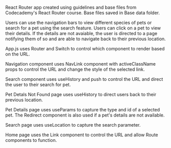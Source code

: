 React Router app created using guidelines and base files from Codecademy's React Router course. Base files saved in Base data folder.

Users can use the navigation bars to view different species of pets or search for a pet using the search feature.
Users can click on a pet to view their details. If the details are not avaiable, the user is directed to a page notifying them of so and are able to navigate back to their previous location.

App.js uses Router and Switch to control which component to render based on the URL.

Navigation component uses NavLink component with activeClassName props to control the URL and change the style of the selected link.

Search component uses useHistory and push to control the URL and direct the user to their search for pet.

Pet Detals Not Found page uses useHistory to direct users back to their previous location.

Pet Details page uses useParams to capture the type and id of a selected pet. The Redirect component is also used if a pet's details are not available.

Search page uses useLocation to capture the search parameter.

Home page uses the Link component to control the URL and allow Route components to function.
